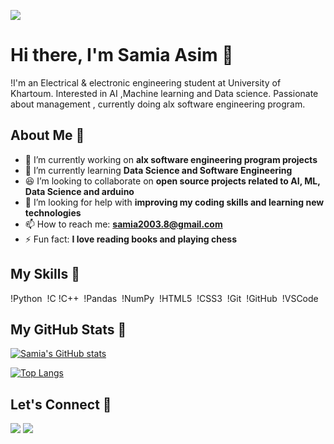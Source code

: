 ![](https://github.com/Samia8Asim/Samia8Asim/blob/main/100MDevs_Blog_1200x627_v3.gif)

# Hi there, I'm Samia Asim 👋

!I'm an Electrical & electronic engineering student at University of Khartoum. Interested in AI ,Machine learning and Data science. Passionate about management , currently doing alx software engineering program.

## About Me 🚀

- 🔭 I’m currently working on **alx software engineering program projects**
- 🌱 I’m currently learning **Data Science and Software Engineering**
- 😆 I’m looking to collaborate on **open source projects related to AI, ML, Data Science and arduino**
- 🤔 I’m looking for help with **improving my coding skills and learning new technologies**
- 📫 How to reach me: **samia2003.8@gmail.com**
- ⚡ Fun fact: **I love reading books and playing chess**

## My Skills 🚀

!Python 
!C
!C++ 
!Pandas 
!NumPy 
!HTML5 
!CSS3 
!Git 
!GitHub 
!VSCode 

## My GitHub Stats 🚀

[![Samia's GitHub stats](https://github-readme-stats.vercel.app/api?username=Samia8Asim)](https://github.com/Samia8Asim/github-readme-stats)

[![Top Langs](https://github-readme-stats.vercel.app/api/top-langs/?username=Samia8Asim&layout=donut-vertical)](https://github.com/Samia8Asim/github-readme-stats)

## Let's Connect 🚀

<p align=“left”> <a href=“https://www.linkedin.com/in/samia-asim-844479202”><img src=“https://img.shields.io/badge/-Samia%20Asim-1877F2?style=flat&logo=Linkedin&logoColor=white”/></a> <a href=“https://x.com/SamiaAsim25?s=09”><img src=“https://img.shields.io/badge/-Samia%20Asim-1877F2?style=flat&logo=Twitter&logoColor=white”/></a> </p>
